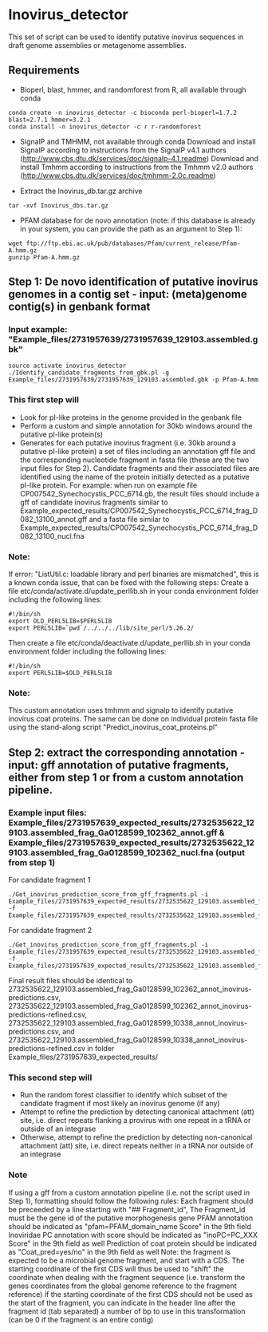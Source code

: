 # Inovirus_detector
This set of script can be used to identify putative inovirus sequences in draft genome assemblies or metagenome assemblies. 

## Requirements
* Bioperl, blast, hmmer, and randomforest from R, all available through conda
```
conda create -n inovirus_detector -c bioconda perl-bioperl=1.7.2 blast=2.7.1 hmmer=3.2.1 
conda install -n inovirus_detector -c r r-randomforest
```
* SignalP and TMHMM, not available through conda
Download and install SignalP according to instructions from the SignalP v4.1 authors (http://www.cbs.dtu.dk/services/doc/signalp-4.1.readme)
Download and install Tmhmm according to instructions from the Tmhmm v2.0 authors (http://www.cbs.dtu.dk/services/doc/tmhmm-2.0c.readme)

* Extract the Inovirus_db.tar.gz archive
```
tar -xvf Inovirus_dbs.tar.gz
```

* PFAM database for de novo annotation (note: if this database is already in your system, you can provide the path as an argument to Step 1):
```
wget ftp://ftp.ebi.ac.uk/pub/databases/Pfam/current_release/Pfam-A.hmm.gz
gunzip Pfam-A.hmm.gz
```

## Step 1: De novo identification of putative inovirus genomes in a contig set - input: (meta)genome contig(s) in genbank format
### Input example: "Example_files/2731957639/2731957639_129103.assembled.gbk"
```
source activate inovirus_detector
./Identify_candidate_fragments_from_gbk.pl -g Example_files/2731957639/2731957639_129103.assembled.gbk -p Pfam-A.hmm
```
### This first step will
* Look for pI-like proteins in the genome provided in the genbank file
* Perform a custom and simple annotation for 30kb windows around the putative pI-like protein(s)
* Generates for each putative inovirus fragment (i.e. 30kb around a putative pI-like protein) a set of files including an annotation gff file and the corresponding nucleotide fragment in fasta file (these are the two input files for Step 2).
Candidate fragments and their associated files are identified using the name of the protein initially detected as a putative pI-like protein.
For example: when run on example file CP007542_Synechocystis_PCC_6714.gb, the result files should include a gff of candidate inovirus fragments similar to Example_expected_results/CP007542_Synechocystis_PCC_6714_frag_D082_13100_annot.gff and a fasta file similar to Example_expected_results/CP007542_Synechocystis_PCC_6714_frag_D082_13100_nucl.fna

### Note:
If error: "ListUtil.c: loadable library and perl binaries are mismatched", this is a known conda issue, that can be fixed with the following steps:
Create a file etc/conda/activate.d/update_perllib.sh in your conda environment folder including the following lines:
```
#!/bin/sh
export OLD_PERL5LIB=$PERL5LIB
export PERL5LIB=`pwd`/../../../lib/site_perl/5.26.2/
```
Then create a file etc/conda/deactivate.d/update_perllib.sh in your conda environment folder including the following lines:
```
#!/bin/sh
export PERL5LIB=$OLD_PERL5LIB
```
### Note:
This custom annotation uses tmhmm and signalp to identify putative inovirus coat proteins. The same can be done on individual protein fasta file using the stand-along script "Predict_inovirus_coat_proteins.pl"

## Step 2: extract the corresponding annotation - input: gff annotation of putative fragments, either from step 1 or from a custom annotation pipeline. 
### Example input files: Example_files/2731957639_expected_results/2732535622_129103.assembled_frag_Ga0128599_102362_annot.gff & Example_files/2731957639_expected_results/2732535622_129103.assembled_frag_Ga0128599_102362_nucl.fna (output from step 1)
For candidate fragment 1
```
./Get_inovirus_prediction_score_from_gff_fragments.pl -i Example_files/2731957639_expected_results/2732535622_129103.assembled_frag_Ga0128599_102362_annot.gff -f Example_files/2731957639_expected_results/2732535622_129103.assembled_frag_Ga0128599_102362_nucl.fna
```
For candidate fragment 2
```
./Get_inovirus_prediction_score_from_gff_fragments.pl -i Example_files/2731957639_expected_results/2732535622_129103.assembled_frag_Ga0128599_10338_annot.gff -f Example_files/2731957639_expected_results/2732535622_129103.assembled_frag_Ga0128599_10338_nucl.fna
```
Final result files should be identical to 2732535622_129103.assembled_frag_Ga0128599_102362_annot_inovirus-predictions.csv, 2732535622_129103.assembled_frag_Ga0128599_102362_annot_inovirus-predictions-refined.csv, 2732535622_129103.assembled_frag_Ga0128599_10338_annot_inovirus-predictions.csv, 
and 2732535622_129103.assembled_frag_Ga0128599_10338_annot_inovirus-predictions-refined.csv in folder Example_files/2731957639_expected_results/

### This second step will
* Run the random forest classifier to identify which subset of the candidate fragment if most likely an inovirus genome (if any)
* Attempt to refine the prediction by detecting canonical attachment (att) site, i.e. direct repeats flanking a provirus with one repeat in a tRNA or outside of an integrase
* Otherwise, attempt to refine the prediction by detecting non-canonical attachment (att) site, i.e. direct repeats neither in a tRNA nor outside of an integrase

### Note
If using a gff from a custom annotation pipeline (i.e. not the script used in Step 1), formatting should follow the following rules:
Each fragment should be preceeded by a line starting with \"## Fragment_id\", The Fragment_id must be the gene id of the putative morphogenesis gene
PFAM annotation should be indicated as \"pfam=PFAM_domain_name Score\" in the 9th field
Inoviridae PC annotation with score should be indicated as \"inoPC=PC_XXX Score\" in the 9th field as well
Prediction of coat protein should be indicated as \"Coat_pred=yes/no\" in the 9th field as well
Note: the fragment is expected to be a microbial genome fragment, and start with a CDS. 
The starting coordinate of the first CDS will thus be used to \"shift\" the coordinate when dealing with the fragment sequence (i.e. transform the genes coordinates from the global genome reference to the fragment reference)
if the starting coordinate of the first CDS should not be used as the start of the fragment, you can indicate in the header line after the fragment id (tab separated) a number of bp to use in this transformation (can be 0 if the fragment is an entire contig)
